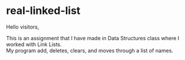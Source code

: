 real-linked-list
================

Hello visitors,

This is an assignment that I have made in Data Structures class where I worked with Link Lists.  
My program add, deletes, clears, and moves through a list of names.
